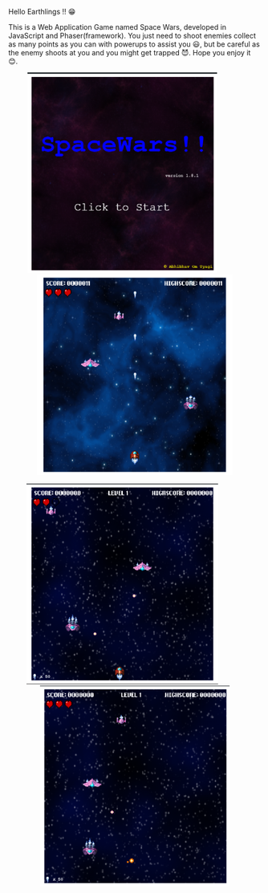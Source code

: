 Hello Earthlings !! 😁

This is a Web Application Game named Space Wars, developed in JavaScript and Phaser(framework). You just need to shoot enemies collect as many points as you can with powerups to assist you 😃, but be careful as the enemy shoots at you and you might get trapped 😈.
Hope you enjoy it 😊.

<p align="center">
  <img src="https://github.com/Overpowering-Victorious/Space-Wars-Game/blob/main/SS/1.png" height="400" style="margin-right: 50px;">
  <img src="https://github.com/Overpowering-Victorious/Space-Wars-Game/blob/main/SS/2.png" height="400">
</p>

<p align="center">
  <img src="https://github.com/Overpowering-Victorious/Space-Wars-Game/blob/main/SS/3.png" height="400" style="margin-right: 50px;">
  <img src="https://github.com/Overpowering-Victorious/Space-Wars-Game/blob/main/SS/4.png" height="400">
</p>




